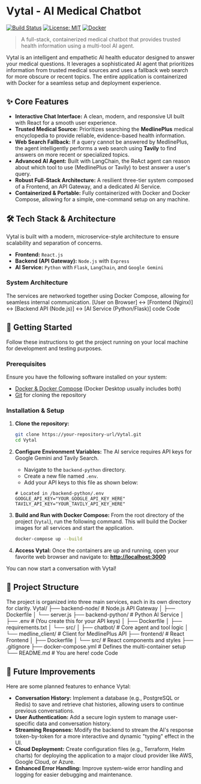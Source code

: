 # Vytal - AI Medical Chatbot

[![Build Status](https://img.shields.io/badge/build-passing-brightgreen)](https://github.com/)
[![License: MIT](https://img.shields.io/badge/License-MIT-yellow.svg)](https://opensource.org/licenses/MIT)
[![Docker](https://img.shields.io/badge/Docker-Ready-blue?logo=docker)](https://www.docker.com/)

> A full-stack, containerized medical chatbot that provides trusted health information using a multi-tool AI agent.

Vytal is an intelligent and empathetic AI health educator designed to answer your medical questions. It leverages a sophisticated AI agent that prioritizes information from trusted medical sources and uses a fallback web search for more obscure or recent topics. The entire application is containerized with Docker for a seamless setup and deployment experience.


## ✨ Core Features

-   **Interactive Chat Interface:** A clean, modern, and responsive UI built with React for a smooth user experience.
-   **Trusted Medical Source:** Prioritizes searching the **MedlinePlus** medical encyclopedia to provide reliable, evidence-based health information.
-   **Web Search Fallback:** If a query cannot be answered by MedlinePlus, the agent intelligently performs a web search using **Tavily** to find answers on more recent or specialized topics.
-   **Advanced AI Agent:** Built with LangChain, the ReAct agent can reason about which tool to use (MedlinePlus or Tavily) to best answer a user's query.
-   **Robust Full-Stack Architecture:** A resilient three-tier system composed of a Frontend, an API Gateway, and a dedicated AI Service.
-   **Containerized & Portable:** Fully containerized with Docker and Docker Compose, allowing for a simple, one-command setup on any machine.

## 🛠️ Tech Stack & Architecture

Vytal is built with a modern, microservice-style architecture to ensure scalability and separation of concerns.

-   **Frontend:** `React.js`
-   **Backend (API Gateway):** `Node.js` with `Express`
-   **AI Service:** `Python` with `Flask`, `LangChain`, and `Google Gemini`

### System Architecture

The services are networked together using Docker Compose, allowing for seamless internal communication.
[User on Browser] ↔ [Frontend (Nginx)] ↔ [Backend API (Node.js)] ↔ [AI Service (Python/Flask)]
code
Code
## 🚀 Getting Started

Follow these instructions to get the project running on your local machine for development and testing purposes.

### Prerequisites

Ensure you have the following software installed on your system:

-   [Docker & Docker Compose](https://www.docker.com/products/docker-desktop/) (Docker Desktop usually includes both)
-   [Git](https://git-scm.com/) for cloning the repository

### Installation & Setup

1.  **Clone the repository:**
    ```bash
    git clone https://your-repository-url/Vytal.git
    cd Vytal
    ```

2.  **Configure Environment Variables:**
    The AI service requires API keys for Google Gemini and Tavily Search.
    -   Navigate to the `backend-python` directory.
    -   Create a new file named `.env`.
    -   Add your API keys to this file as shown below:

    ```env
    # Located in /backend-python/.env
    GOOGLE_API_KEY="YOUR_GOOGLE_API_KEY_HERE"
    TAVILY_API_KEY="YOUR_TAVILY_API_KEY_HERE"
    ```

3.  **Build and Run with Docker Compose:**
    From the root directory of the project (`Vytal`), run the following command. This will build the Docker images for all services and start the application.

    ```bash
    docker-compose up --build
    ```

4.  **Access Vytal:**
    Once the containers are up and running, open your favorite web browser and navigate to:
    [**http://localhost:3000**](http://localhost:3000)

You can now start a conversation with Vytal!

## 📂 Project Structure

The project is organized into three main services, each in its own directory for clarity.
Vytal/
├── backend-node/ # Node.js API Gateway
│ ├── Dockerfile
│ └── server.js
├── backend-python/ # Python AI Service
│ ├── .env # (You create this for your API keys)
│ ├── Dockerfile
│ ├── requirements.txt
│ └── src/
│ ├── chatbot/ # Core agent and tool logic
│ └── medline_client/ # Client for MedlinePlus API
├── frontend/ # React Frontend
│ ├── Dockerfile
│ └── src/ # React components and styles
├── .gitignore
├── docker-compose.yml # Defines the multi-container setup
└── README.md # You are here!
code
Code
## 🔮 Future Improvements

Here are some planned features to enhance Vytal:

-   **Conversation History:** Implement a database (e.g., PostgreSQL or Redis) to save and retrieve chat histories, allowing users to continue previous conversations.
-   **User Authentication:** Add a secure login system to manage user-specific data and conversation history.
-   **Streaming Responses:** Modify the backend to stream the AI's response token-by-token for a more interactive and dynamic "typing" effect in the UI.
-   **Cloud Deployment:** Create configuration files (e.g., Terraform, Helm charts) for deploying the application to a major cloud provider like AWS, Google Cloud, or Azure.
-   **Enhanced Error Handling:** Improve system-wide error handling and logging for easier debugging and maintenance.
